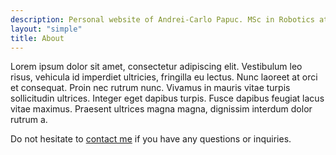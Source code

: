```yaml
---
description: Personal website of Andrei-Carlo Papuc. MSc in Robotics at TU Delft
layout: "simple"
title: About
---
```


Lorem ipsum dolor sit amet, consectetur adipiscing elit. Vestibulum leo risus, vehicula id imperdiet ultricies, fringilla eu lectus. Nunc laoreet at orci et consequat. Proin nec rutrum nunc. Vivamus in mauris vitae turpis sollicitudin ultrices. Integer eget dapibus turpis. Fusce dapibus feugiat lacus vitae maximus. Praesent ultrices magna magna, dignissim interdum dolor rutrum a.


Do not hesitate to [contact me](mailto:andrejcarlop@gmail.com) if you have any questions or inquiries.